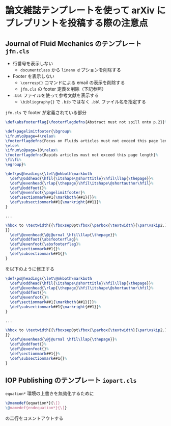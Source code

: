 # 論文雑誌テンプレートを使って arXiv にプレプリントを投稿する際の注意点

## Journal of Fluid Mechanics のテンプレート `jfm.cls`

- 行番号を表示しない
  - `documentclass` から `lineno` オプションを削除する
- Footer を表示しない
  - `\corresp{}` コマンドによる email の表示を削除する
  - `jfm.cls` の footer 定義を削除（下記参照）
- `.bbl` ファイルを使って参考文献を表示する
  - `\bibliography{}` で `.bib` ではなく `.bbl` ファイル名を指定する

`jfm.cls` で footer が定義されている部分

```latex
\def\absfooterflag{\footerflagdefns{Abstract must not spill onto p.2}}%

\def\pagelimitfooter{\bgroup%
\ifnum\c@page=4\relax%
\footerflagdefns{Focus on Fluids articles must not exceed this page length}%
\else%
\ifnum\c@page=10\relax%
\footerflagdefns{Rapids articles must not exceed this page length}%
\fi\fi%
\egroup}%

\def\ps@headings{\let\@mkboth\markboth
  \def\@oddhead{\hfil{\itshape\@shorttitle}\hfil\llap{\thepage}}%
  \def\@evenhead{\rlap{\thepage}\hfil\itshape\@shortauthor\hfil}%
  \def\@oddfoot{}%
  \def\@evenfoot{\pagelimitfooter}%
  \def\sectionmark##1{\markboth{##1}{}}%
  \def\subsectionmark##1{\markright{##1}}%
}

...

\hbox to \textwidth{{\fboxsep0pt\fbox{\parbox{\textwidth}{\par\vskip2.7pc\centerline{Banner appropriate to article type will appear here in typeset article}\par\vskip2.7pc}}}}
}}
  \def\@evenhead{\@j@urnal \hfil\llap{\thepage}}%
  \def\@oddfoot{\absfooterflag}%
  \def\@evenfoot{\absfooterflag}%
  \def\sectionmark##1{}%
  \def\subsectionmark##1{}%
}
```

を以下のように修正する

```latex
\def\ps@headings{\let\@mkboth\markboth
  \def\@oddhead{\hfil{\itshape\@shorttitle}\hfil\llap{\thepage}}%
  \def\@evenhead{\rlap{\thepage}\hfil\itshape\@shortauthor\hfil}%
  \def\@oddfoot{}%
  \def\@evenfoot{}%
  \def\sectionmark##1{\markboth{##1}{}}%
  \def\subsectionmark##1{\markright{##1}}%
}

...

\hbox to \textwidth{{\fboxsep0pt\fbox{\parbox{\textwidth}{\par\vskip2.7pc\centerline{Banner appropriate to article type will appear here in typeset article}\par\vskip2.7pc}}}}
}}
  \def\@evenhead{\@j@urnal \hfil\llap{\thepage}}%
  \def\@oddfoot{}%
  \def\@evenfoot{}%
  \def\sectionmark##1{}%
  \def\subsectionmark##1{}%
}
```

## IOP Publishing のテンプレート `iopart.cls`

`equation*` 環境の上書きを無効化するために

````latex
\@namedef{equation*}{\[}
\@namedef{endequation*}{\]}
````

の二行をコメントアウトする
